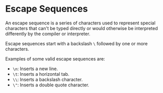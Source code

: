 # Escape Sequences

An escape sequence is a series of characters used to represent special characters that can't be typed directly or would otherwise be interpreted differently by the compiler or interpreter.

Escape sequences start with a backslash `\` followed by one or more characters.

Examples of some valid escape sequences are:

- `\n`: Inserts a new line.
- `\t`: Inserts a horizontal tab.
- `\\`: Inserts a backslash character.
- `\"`: Inserts a double quote character.